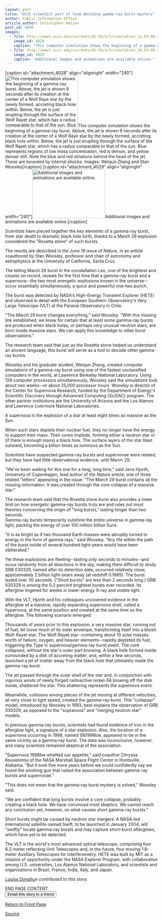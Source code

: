 ```yaml
---
layout: post
title: "UCSC scientist part of team decoding gamma-ray burst mystery"
author: Public Information Office
article_author: Christopher Watjen
post_id: 4030
images:
  - file: http://www1.ucsc.edu/currents/02-03/art/simulation_1a.03-06-23.240.jpg
    image_id: 4028
    caption: "This computer simulation shows the beginning of a gamma-ray burst. Above, the jet is shown 9 seconds after its creation at the center of a Wolf Raye star by the newly formed, accreting black hole within. Below, the jet is just erupting through the surface of the Wolf Rayet star, which has a radius comparable to that of the sun. Blue represents regions of low mass concentration, red is denser, and yellow denser still. Note the blue and red striations behind the head of the jet. These are bounded by internal shocks. Images: Weiqun Zhang and Stan Woosley"
  - file: http://www1.ucsc.edu/currents/02-03/art/simulation_1b.03-06-23.240.jpg
    image_id: 4029
    caption: "Additional images and animations are available online."
---
```


[caption id="attachment_4028" align="alignright" width="240"]<a href="http://dev-ucsc-news.pantheonsite.io/wp-content/uploads/2003/06/simulation_1a.03-06-23.240.jpg"><img class="size-full wp-image-4028" src="http://dev-ucsc-news.pantheonsite.io/wp-content/uploads/2003/06/simulation_1a.03-06-23.240.jpg" alt="This computer simulation shows the beginning of a gamma-ray burst. Above, the jet is shown 9 seconds after its creation at the center of a Wolf Raye star by the newly formed, accreting black hole within. Below, the jet is just erupting through the surface of the Wolf Rayet star, which has a radius comparable to that of the sun. Blue represents regions of low mass concentration, red is denser, and yellow denser still. Note the blue and red striations behind the head of the jet. These are bounded by internal shocks. Images: Weiqun Zhang and Stan Woosley" width="240" height="171" /></a>This computer simulation shows the beginning of a gamma-ray burst. Above, the jet is shown 9 seconds after its creation at the center of a Wolf Raye star by the newly formed, accreting black hole within. Below, the jet is just erupting through the surface of the Wolf Rayet star, which has a radius comparable to that of the sun. Blue represents regions of low mass concentration, red is denser, and yellow denser still. Note the blue and red striations behind the head of the jet. These are bounded by internal shocks. Images: Weiqun Zhang and Stan Woosley[/caption]
[caption id="attachment_4029" align="alignright" width="240"]<a href="http://dev-ucsc-news.pantheonsite.io/wp-content/uploads/2003/06/simulation_1b.03-06-23.240.jpg"><img class="size-full wp-image-4029" src="http://dev-ucsc-news.pantheonsite.io/wp-content/uploads/2003/06/simulation_1b.03-06-23.240.jpg" alt="Additional images and animations are available online." width="240" height="161" /></a>Additional images and animations are available online.[/caption]
<p>
  Scientists have pieced together the key elements of a gamma-ray burst, from star death to dramatic black hole birth, thanks to a March 29 explosion considered the "Rosetta stone" of such bursts.
</p>
<p>
  The results are described in the June 19 issue of <i>Nature,</i> in an article coauthored by Stan Woosley, professor and chair of astronomy and astrophysics at the University of California, Santa Cruz.<br>
</p>
<p>
  The telling March 29 burst in the constellation Leo, one of the brightest and closest on record, reveals for the first time that a gamma-ray burst and a supernova--the two most energetic explosions known in the universe--occur essentially simultaneously, a quick and powerful one-two punch.<br>
</p>
<p>
  The burst was detected by NASA's High-Energy Transient Explorer (HETE) and observed in detail with the European Southern Observatory's Very Large Telescope (VLT) at the Paranal Observatory in Chile.<br>
</p>
<p>
  "The March 29 burst changes everything," said Woosley. "With this missing link established, we know for certain that at least some gamma-ray bursts are produced when black holes, or perhaps very unusual neutron stars, are born inside massive stars. We can apply this knowledge to other burst observations."
</p>
<p>
  The research team said that just as the Rosetta stone helped us understand an ancient language, this burst will serve as a tool to decode other gamma-ray bursts.<br>
</p>
<p>
  Woosley and his graduate student, Weiqun Zhang, created computer simulations of a gamma-ray burst using one of the fastest unclassified computers in the world, at Lawrence Berkeley National Laboratory. Using 128 computer processors simultaneously, Woosley said the simulations took about two weeks--or about 25,000 processor hours. Woosley is director of the Center for Supernova Research, funded by the Department of Energy's Scientific Discovery through Advanced Computing (SciDAC) program. The other partner institutions are the University of Arizona and the Los Alamos and Lawrence Livermore National Laboratories.<br>
</p>
<p>
  A supernova is the explosion of a star at least eight times as massive as the Sun.
</p>
<p>
  When such stars deplete their nuclear fuel, they no longer have the energy to support their mass. Their cores implode, forming either a neutron star or (if there is enough mass) a black hole. The surface layers of the star blast outward, becoming a billion times as luminous as the Sun.<br>
</p>
<p>
  Scientists have suspected gamma-ray bursts and supernovae were related, but they have had little observational evidence, until March 29.<br>
</p>
<p>
  "We've been waiting for this one for a long, long time," said Jens Hjorth, University of Copenhagen, lead author of the <i>Nature</i> article, one of three related "letters" appearing in the issue. "The March 29 burst contains all the missing information. It was created through the core collapse of a massive star."<br>
</p>
<p>
  The research team said that the Rosetta stone burst also provides a lower limit on how energetic gamma-ray bursts truly are and rules out most theories concerning the origin of "long bursts," lasting longer than two seconds.<br>
  Gamma-ray bursts temporarily outshine the entire universe in gamma-ray light, packing the energy of over 100 million billion Suns.<br>
</p>
<p>
  "It is as bright as if two thousand Earth masses were abruptly turned to energy in the form of gamma rays," said Woosley. "Any life within the path of the burst inside of several hundred light-years would have been obliterated."<br>
</p>
<p>
  Yet these explosions are fleeting--lasting only seconds to minutes--and occur randomly from all directions in the sky, making them difficult to study.<br>
  GRB 030329, named after its detection date, occurred relatively close, approximately 2 billion light-years away (at redshift 0.1685). The burst lasted over 30 seconds. ("Short bursts" are less than 2 seconds long.) GRB 030329 is among the 0.2 percent brightest bursts ever recorded. Its afterglow lingered for weeks in lower-energy X-ray and visible light.<br>
</p>
<p>
  With the VLT, Hjorth and his colleagues uncovered evidence in the afterglow of a massive, rapidly expanding supernova shell, called a hypernova, at the same position and created at the same time as the afterglow. The following scenario emerged:<br>
</p>
<p>
  Thousands of years prior to this explosion, a very massive star, running out of fuel, let loose much of its outer envelope, transforming itself into a bluish Wolf-Rayet star. The Wolf-Rayet star--containing about 10 solar masses worth of helium, oxygen, and heavier elements--rapidly depleted its fuel, triggering the Type Ic supernova/gamma-ray burst event. The core collapsed, without the star's outer part knowing. A black hole formed inside surrounded by a disk of accreting matter, and, within a few seconds, launched a jet of matter away from the black hole that ultimately made the gamma-ray burst.<br>
</p>
<p>
  The jet passed through the outer shell of the star and, in conjunction with vigorous winds of newly forged radioactive nickel-56 blowing off the disk inside, shattered the star. This shattering represents the supernova event.<br>
</p>
<p>
  Meanwhile, collisions among pieces of the jet moving at different velocities, all very close to light speed, created the gamma-ray burst. This "collapsar" model, introduced by Woosley in 1993, best explains the observation of GRB 030329, as opposed to the "supranova" and "merging neutron star" models.<br>
</p>
<p>
  In previous gamma-ray bursts, scientists had found evidence of iron in the afterglow light, a signature of a star explosion. Also, the location of a supernova occurring in 1998, named SN1998bw, appeared to be in the same vicinity as a gamma-ray burst. The data was inconclusive, however, and many scientists remained skeptical of the association.<br>
</p>
<p>
  "Supernova 1998bw whetted our appetite," said coauthor Chryssa Kouveliotou of the NASA Marshall Space Flight Center in Huntsville, Alabama. "But it took five more years before we could confidently say we found the smoking gun that nailed the association between gamma-ray bursts and supernovae."<br>
</p>
<p>
  "This does not mean that the gamma-ray burst mystery is solved," Woosley said.
</p>
<p>
  "We are confident that long bursts involve a core collapse, probably creating a black hole. We have convinced most skeptics. We cannot reach any conclusion yet, however, on what causes short gamma-ray bursts."<br>
</p>
<p>
  Short bursts might be caused by neutron star mergers. A NASA-led international satellite named Swift, to be launched in January 2004, will "swiftly" locate gamma-ray bursts and may capture short-burst afterglows, which have yet to be detected.<br>
</p>
<p>
  The VLT is the world's most advanced optical telescope, comprising four 8.2-meter reflecting Unit Telescopes and, in the future, four moving 1.8-meter Auxiliary Telescopes for interferometry. HETE was built by MIT as a mission of opportunity under the NASA Explorer Program, with collaboration among U.S. universities, Los Alamos National Laboratory, and scientists and organizations in Brazil, France, India, Italy, and Japan.<br>
</p>
<p>
  <i><a href="mailto:ldonahue@ucsc.edu">Louise Donahu</a>e contributed to this story.</i>
</p>
<p>
  END PAGE CONTENT<br>
  <input name="t1" size="-1" type="hidden"> <input name="SUBMIT" type="submit" value="Email this story to a friend">
</p>
<p>
  <a href="http://currents.ucsc.edu/">Return to Front Page</a>
</p>
<p><a href="http://www1.ucsc.edu/currents/02-03/06-23/gamma_rays.html" title="Permalink to gamma_rays">Source</a></p>

